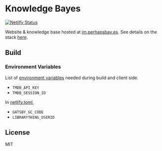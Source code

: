 # Knowledge Bayes

[![Netlify Status](https://api.netlify.com/api/v1/badges/fce83868-4b4f-419a-b6f2-9d29f21062c6/deploy-status)](https://app.netlify.com/sites/perhapsbayes/deploys)

Website & knowledge base hosted at [im.perhapsbay.es](https://im.perhapsbay.es).
See details on the stack [here](https://im.perhapsbay.es/kb/the-stack).

## Build

### Environment Variables

List of [environment variables](https://www.gatsbyjs.com/docs/how-to/local-development/environment-variables) needed during build and client side.

- `TMDB_API_KEY`
- `TMDB_SESSION_ID`

In [netlify.toml](./netlify.toml),

- `GATSBY_GC_CODE`
- `LIBRARYTHING_USERID`
## License

MIT
